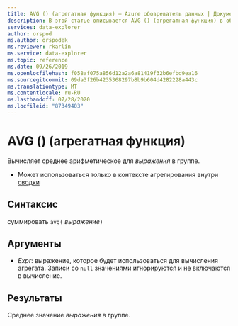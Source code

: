 ```yaml
---
title: AVG () (агрегатная функция) — Azure обозреватель данных | Документация Майкрософт
description: В этой статье описывается AVG () (агрегатная функция) в обозреватель данных Azure.
services: data-explorer
author: orspod
ms.author: orspodek
ms.reviewer: rkarlin
ms.service: data-explorer
ms.topic: reference
ms.date: 09/26/2019
ms.openlocfilehash: f058af075a856d12a2a6a81419f32b6efbd9ea16
ms.sourcegitcommit: 09da3f26b4235368297b8b9b604d4282228a443c
ms.translationtype: MT
ms.contentlocale: ru-RU
ms.lasthandoff: 07/28/2020
ms.locfileid: "87349403"
---
```

# <a name="avg-aggregation-function"></a>AVG () (агрегатная функция)

Вычисляет среднее арифметическое для *выражения* в группе. 

* Может использоваться только в контексте агрегирования внутри [сводки](summarizeoperator.md)

## <a name="syntax"></a>Синтаксис

суммировать `avg(` *выражение*`)`

## <a name="arguments"></a>Аргументы

* *Expr*: выражение, которое будет использоваться для вычисления агрегата. Записи со `null` значениями игнорируются и не включаются в вычисление.

## <a name="returns"></a>Результаты

Среднее значение *выражения* в группе.
 